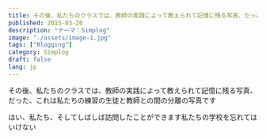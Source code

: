 ```yaml
---
title: その後、私たちのクラスでは、教師の実践によって教えられて記憶に残る写真、だった、これは私たちの…
published: 2015-03-20
description: "テーマ：Simplog"
image: "./assets/image-1.jpg"
tags: ["Blogging"]
category: Simplog
draft: false
lang: jp
---
```



その後、私たちのクラスでは、教師の実践によって教えられて記憶に残る写真、だった、これは私たちの練習の生徒と教師との間の分離の写真です

はい、私たち、そしてしばしば訪問したことができます私たちの学校を忘れてはいけない

